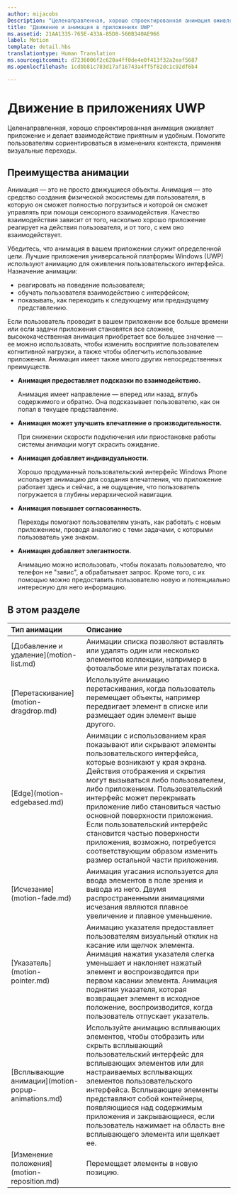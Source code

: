 ```yaml
---
author: mijacobs
Description: "Целенаправленная, хорошо спроектированная анимация оживляет приложение и делает взаимодействие приятным и удобным. Помогите пользователям сориентироваться в изменениях контекста, применяя визуальные переходы."
title: "Движение и анимация в приложениях UWP"
ms.assetid: 21AA1335-765E-433A-85D8-560B340AE966
label: Motion
template: detail.hbs
translationtype: Human Translation
ms.sourcegitcommit: d7236006f2c620a4ff0de4e0f413f32a2eaf5687
ms.openlocfilehash: 1cdbb81c783d17af16743a4ff5f82dc1c92df6b4

---
```


# Движение в приложениях UWP

Целенаправленная, хорошо спроектированная анимация оживляет приложение и делает взаимодействие приятным и удобным. Помогите пользователям сориентироваться в изменениях контекста, применяя визуальные переходы.

## Преимущества анимации


Анимация — это не просто движущиеся объекты. Анимация — это средство создания физической экосистемы для пользователя, в которую он сможет полностью погрузиться и которой он сможет управлять при помощи сенсорного взаимодействия. Качество взаимодействия зависит от того, насколько хорошо приложение реагирует на действия пользователя, и от того, с кем оно взаимодействует.

Убедитесь, что анимация в вашем приложении служит определенной цели. Лучшие приложения универсальной платформы Windows (UWP) используют анимацию для оживления пользовательского интерфейса. Назначение анимации:

-   реагировать на поведение пользователя;
-   обучать пользователя взаимодействию с интерфейсом;
-   показывать, как переходить к следующему или предыдущему представлению.

Если пользователь проводит в вашем приложении все больше времени или если задачи приложения становятся все сложнее, высококачественная анимация приобретает все большее значение — ее можно использовать, чтобы изменить восприятие пользователем когнитивной нагрузки, а также чтобы облегчить использование приложения. Анимация имеет также много других непосредственных преимуществ.

-   **Анимация предоставляет подсказки по взаимодействию.**

    Анимация имеет направление — вперед или назад, вглубь содержимого и обратно. Она подсказывает пользователю, как он попал в текущее представление.

-   **Анимация может улучшить впечатление о производительности.**

    При снижении скорости подключения или приостановке работы системы анимации могут скрасить ожидание.

-   **Анимация добавляет индивидуальности.**

    Хорошо продуманный пользовательский интерфейс Windows Phone использует анимацию для создания впечатления, что приложение работает здесь и сейчас, а не ощущение, что пользователь погружается в глубины иерархической навигации.

-   **Анимация повышает согласованность.**

    Переходы помогают пользователям узнать, как работать с новым приложением, проводя аналогию с теми задачами, с которыми пользователь уже знаком.

-   **Анимация добавляет элегантности.**

    Анимацию можно использовать, чтобы показать пользователю, что телефон не "завис", а обрабатывает запрос. Кроме того, с их помощью можно предоставить пользователю новую и потенциально интересную для него информацию.

## В этом разделе
<table>
<thead>
<tr class="header">
<th align="left">Тип анимации</th>
<th align="left">Описание</th>
</tr>
</thead>
<tbody>
    <tr>
        <td>[Добавление и удаление](motion-list.md)
        </td>
        <td>Анимации списка позволяют вставлять или удалять один или несколько элементов коллекции, например в фотоальбоме или результатах поиска.
        </td>
    </tr>
    <tr>
        <td>[Перетаскивание](motion-dragdrop.md)
        </td>
        <td>Используйте анимацию перетаскивания, когда пользователь перемещает объекты, например передвигает элемент в списке или размещает один элемент выше другого.
        </td>
    </tr>
    <tr>
        <td>[Edge](motion-edgebased.md)
        </td>
        <td>Анимации с использованием края показывают или скрывают элементы пользовательского интерфейса, которые возникают у края экрана. Действия отображения и скрытия могут вызываться либо пользователем, либо приложением. Пользовательский интерфейс может перекрывать приложение либо становиться частью основной поверхности приложения. Если пользовательский интерфейс становится частью поверхности приложения, возможно, потребуется соответствующим образом изменить размер остальной части приложения.
        </td>
    </tr>   
    <tr>
        <td>[Исчезание](motion-fade.md)
        </td>
        <td>Анимация угасания используется для ввода элементов в поле зрения и вывода из него. Двумя распространенными анимациями исчезания являются плавное увеличение и плавное уменьшение.
        </td>
    </tr>   
    <tr>
        <td>[Указатель](motion-pointer.md)
        </td>
        <td>Анимацию указателя предоставляет пользователям визуальный отклик на касание или щелчок элемента. Анимация нажатия указателя слегка уменьшает и наклоняет нажатый элемент и воспроизводится при первом касании элемента. Анимация поднятия указателя, которая возвращает элемент в исходное положение, воспроизводится, когда пользователь отпускает указатель.
        </td>
    </tr>   
    <tr>
        <td>[Всплывающие анимации](motion-popup-animations.md)
        </td>
        <td>Используйте анимацию всплывающих элементов, чтобы отобразить или скрыть всплывающий пользовательский интерфейс для всплывающих элементов или для настраиваемых всплывающих элементов пользовательского интерфейса. Всплывающие элементы представляют собой контейнеры, появляющиеся над содержимым приложения и закрывающиеся, если пользователь нажимает на область вне всплывающего элемента или щелкает ее.
        </td>
    </tr>     
    <tr>
        <td>[Изменение положения](motion-reposition.md)
        </td>
        <td>Перемещает элементы в новую позицию.
        </td>
    </tr>

</tbody>
</table>

 

 

 



<!--HONumber=Aug16_HO3-->


